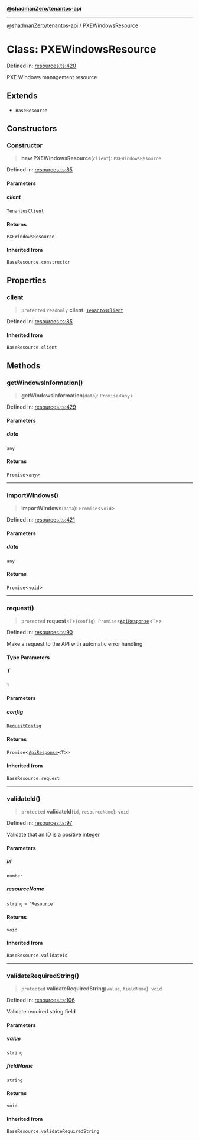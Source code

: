 [**@shadmanZero/tenantos-api**](../README.md)

***

[@shadmanZero/tenantos-api](../globals.md) / PXEWindowsResource

# Class: PXEWindowsResource

Defined in: [resources.ts:420](https://github.com/shadmanZero/tenantos-api/blob/1519ecac4035082956b06ca1cf266b8ad4cc7904/src/resources.ts#L420)

PXE Windows management resource

## Extends

- `BaseResource`

## Constructors

### Constructor

> **new PXEWindowsResource**(`client`): `PXEWindowsResource`

Defined in: [resources.ts:85](https://github.com/shadmanZero/tenantos-api/blob/1519ecac4035082956b06ca1cf266b8ad4cc7904/src/resources.ts#L85)

#### Parameters

##### client

[`TenantosClient`](TenantosClient.md)

#### Returns

`PXEWindowsResource`

#### Inherited from

`BaseResource.constructor`

## Properties

### client

> `protected` `readonly` **client**: [`TenantosClient`](TenantosClient.md)

Defined in: [resources.ts:85](https://github.com/shadmanZero/tenantos-api/blob/1519ecac4035082956b06ca1cf266b8ad4cc7904/src/resources.ts#L85)

#### Inherited from

`BaseResource.client`

## Methods

### getWindowsInformation()

> **getWindowsInformation**(`data`): `Promise`\<`any`\>

Defined in: [resources.ts:429](https://github.com/shadmanZero/tenantos-api/blob/1519ecac4035082956b06ca1cf266b8ad4cc7904/src/resources.ts#L429)

#### Parameters

##### data

`any`

#### Returns

`Promise`\<`any`\>

***

### importWindows()

> **importWindows**(`data`): `Promise`\<`void`\>

Defined in: [resources.ts:421](https://github.com/shadmanZero/tenantos-api/blob/1519ecac4035082956b06ca1cf266b8ad4cc7904/src/resources.ts#L421)

#### Parameters

##### data

`any`

#### Returns

`Promise`\<`void`\>

***

### request()

> `protected` **request**\<`T`\>(`config`): `Promise`\<[`ApiResponse`](../interfaces/ApiResponse.md)\<`T`\>\>

Defined in: [resources.ts:90](https://github.com/shadmanZero/tenantos-api/blob/1519ecac4035082956b06ca1cf266b8ad4cc7904/src/resources.ts#L90)

Make a request to the API with automatic error handling

#### Type Parameters

##### T

`T`

#### Parameters

##### config

[`RequestConfig`](../interfaces/RequestConfig.md)

#### Returns

`Promise`\<[`ApiResponse`](../interfaces/ApiResponse.md)\<`T`\>\>

#### Inherited from

`BaseResource.request`

***

### validateId()

> `protected` **validateId**(`id`, `resourceName`): `void`

Defined in: [resources.ts:97](https://github.com/shadmanZero/tenantos-api/blob/1519ecac4035082956b06ca1cf266b8ad4cc7904/src/resources.ts#L97)

Validate that an ID is a positive integer

#### Parameters

##### id

`number`

##### resourceName

`string` = `'Resource'`

#### Returns

`void`

#### Inherited from

`BaseResource.validateId`

***

### validateRequiredString()

> `protected` **validateRequiredString**(`value`, `fieldName`): `void`

Defined in: [resources.ts:106](https://github.com/shadmanZero/tenantos-api/blob/1519ecac4035082956b06ca1cf266b8ad4cc7904/src/resources.ts#L106)

Validate required string field

#### Parameters

##### value

`string`

##### fieldName

`string`

#### Returns

`void`

#### Inherited from

`BaseResource.validateRequiredString`
